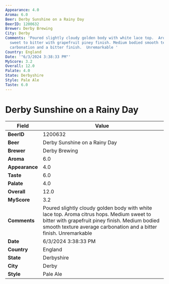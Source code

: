```yaml
---
Appearance: 4.0
Aroma: 6.0
Beer: Derby Sunshine on a Rainy Day
BeerID: 1200632
Brewer: Derby Brewing
City: Derby
Comments: 'Poured slightly cloudy golden body with white lace top.  Aroma citrus hops.  Medium
  sweet to bitter with grapefruit piney finish. Medium bodied smooth texture average
  carbonation and a bitter finish.  Unremarkable '
Country: England
Date: '"6/3/2024 3:38:33 PM"'
MyScore: 3.2
Overall: 12.0
Palate: 4.0
State: Derbyshire
Style: Pale Ale
Taste: 6.0
---
```


# Derby Sunshine on a Rainy Day

| Field         | Value |
|---------------|-------|
| **BeerID** | 1200632 |
| **Beer** | Derby Sunshine on a Rainy Day |
| **Brewer** | Derby Brewing |
| **Aroma** | 6.0 |
| **Appearance** | 4.0 |
| **Taste** | 6.0 |
| **Palate** | 4.0 |
| **Overall** | 12.0 |
| **MyScore** | 3.2 |
| **Comments** | Poured slightly cloudy golden body with white lace top.  Aroma citrus hops.  Medium sweet to bitter with grapefruit piney finish. Medium bodied smooth texture average carbonation and a bitter finish.  Unremarkable  |
| **Date** | 6/3/2024 3:38:33 PM |
| **Country** | England |
| **State** | Derbyshire |
| **City** | Derby |
| **Style** | Pale Ale |
